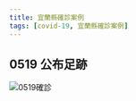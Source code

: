 ```yaml
---
title: 宜蘭縣確診案例
tags: [covid-19, 宜蘭縣確診案例]
---
```

## 0519 公布足跡
![0519確診](https://www.cdc.gov.tw/File/Get/v8a2VTnA_gB_KChW84rLBA)
